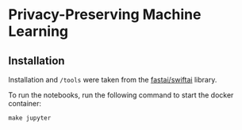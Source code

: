 # Privacy-Preserving Machine Learning

## Installation
Installation  and `/tools` were taken from the [fastai/swiftai](https://github.com/fastai/swiftai) library.

To run the notebooks, run the following command to start the docker container:

```
make jupyter
```

